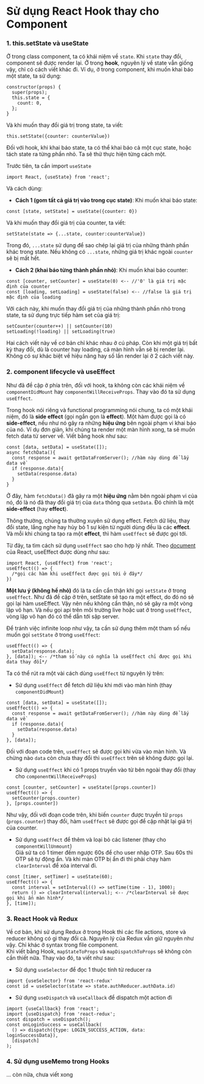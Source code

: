 # Sử dụng React Hook thay cho Component

### 1. this.setState và useState  
Ở trong class component, ta có khái niệm về `state`. Khi `state` thay đổi, component sẽ được render lại. Ở trong **hook**, nguyên lý về state vẫn giống vậy, chỉ có cách viết khác đi. Ví dụ, ở trong component, khi muốn khai báo một state, ta sử dụng:
```
constructor(props) {
  super(props);
  this.state = {
    count: 0,
  };
}
```
Và khi muốn thay đổi giá trị trong state, ta viết: 
```
this.setState({counter: counterValue})
```
Đối với hook, khi khai báo state, ta có thể khai báo cả một cục state, hoặc tách state ra từng phần nhỏ. Ta sẽ thử thực hiện từng cách một.

Trước tiên, ta cần import `useState`
```
import React, {useState} from 'react';
```
Và cách dùng:
- **Cách 1 (gom tất cả giá trị vào trong cục state)**: Khi muốn khai báo state:
```
const [state, setState] = useState({counter: 0})
```
Và khi muốn thay đổi giá trị của counter, ta viết:
```
setState(state => {...state, counter:counterValue})
```
Trong đó, `...state` sử dụng để sao chép lại giá trị của những thành phần khác trong state. Nếu không có `...state`, những giá trị khác ngoài `counter` sẽ bị mất hết.  
- **Cách 2 (khai báo từng thành phần nhỏ)**: Khi muốn khai báo counter:
```
const [counter, setCounter] = useState(0) <-- //'0' là giá trị mặc định của counter
const [loading, setLoading] = useState(false) <-- //false là giá trị mặc định của loading
```
Với cách này, khi muốn thay đổi giá trị của những thành phần nhỏ trong state, ta  sử dụng trực tiếp hàm set của giá trị:
```
setCounter(counter++) || setCounter(10)
setLoading(!loading) || setLoading(true) 
```
Hai cách viết này về cơ bản chỉ khác nhau ở cú pháp. Còn khi một giá trị bất kỳ thay đổi, dù là counter hay loading, cả màn hình vẫn sẽ bị render lại. Không có sự khác biệt về hiệu năng hay số lần render lại ở 2 cách viết này.
### 2. component lifecycle và useEffect
Như đã đề cập ở phía trên, đối với hook, ta không còn các khái niệm về `componentDidMount` hay `componentWillReceiveProps`. Thay vào đó ta sử dụng `useEffect`.

  
Trong hook nói riêng và functional programming nói chung, ta có một khái niệm, đó là **side effect** (gọi ngắn gọn là **effect**). Một hàm được gọi là có **side-effect**, nếu như nó gây ra những **hiệu ứng** bên ngoài phạm vi khai báo của nó. Ví dụ đơn giản, khi chúng ta render một màn hình xong, ta sẽ muốn fetch data từ server về. Viết bằng hook như sau:
```
const [data, setData] = useState([]);
async fetchData(){
  const response = await getDataFromServer(); //hàm này dùng để lấy data về
  if (response.data){
    setData(response.data)
  }
}
```
Ở đây, hàm `fetchData()` đã gây ra một **hiệu ứng** nằm bên ngoài phạm vi của nó, đó là nó đã thay đổi giá trị của `data` thông qua `setData`. Đó chính là một **side-effect** (hay **effect**).  

Thông thường, chúng ta thường xuyên sử dụng effect. Fetch dữ liệu, thay đổi state, lắng nghe hay hủy bỏ 1 sự kiện từ người dùng đều là các **effect**. Và mỗi khi chúng ta tạo ra một **effect**, thì hàm `useEffect` sẽ được gọi tới.

Từ đây, ta tìm cách sử dụng `useEffect` sao cho hợp lý nhất. Theo [document](https://reactjs.org/docs/hooks-effect.html) của React, useEffect được dùng như sau: 
```
import React, {useEffect} from 'react';
useEffect(() => {
  /*gọi các hàm khi useEffect được gọi tới ở đây*/
})
```
**Một lưu ý (không hề nhỏ)** đó là ta cần cẩn thận khi gọi `setState` ở trong `useEffect`. Như đã đề cập ở trên, setState sẽ tạo ra một effect, do đó nó sẽ gọi lại hàm useEffect. Vậy nên nếu không cẩn thận, nó sẽ gây ra một vòng lặp vô hạn. Và nếu gọi api trên môi trường live hoặc uat ở trong `useEffect`, vòng lặp vô hạn đó có thể dẫn tới sập server.

Để tránh việc infinite loop như vậy, ta cần sử dụng thêm một tham số nếu muốn gọi `setState` ở trong `useEffect`:
```
useEffect(() => {
  setData(response.data);
}, [data]); <-- /*tham số này có nghĩa là useEffect chỉ được gọi khi data thay đổi*/
```

Ta có thể rút ra một vài cách dùng `useEffect` từ nguyên lý trên:
- Sử dụng `useEffect` để fetch dữ liệu khi mới vào màn hình (thay `componentDidMount`)
```
const [data, setData] = useState([]);
useEffect(() => {
  const response = await getDataFromServer(); //hàm này dùng để lấy data về
  if (response.data){
    setData(response.data)
  }
}, [data]);
```
Đối với đoạn code trên, `useEffect` sẽ được gọi khi vừa vào màn hình. Và chừng nào `data` còn chưa thay đổi thì `useEffect` trên sẽ không được gọi lại.
- Sử dụng `useEffect` khi có 1 props truyền vào từ bên ngoài thay đổi (thay cho `componentWillReceiveProps`)
```
const [counter, setCounter] = useState([props.counter])
useEffect(() => {
  setCounter(props.counter)
}, [props.counter])
```
Như vậy, đối với đoạn code trên, khi biến `counter` được truyền từ `props` (`props.counter`) thay đổi, hàm `useEffect` sẽ được gọi để cập nhật lại giá trị của counter. 
- Sử dụng `useEffect` để thêm và loại bỏ các listener (thay cho `componentWillUnmount`)  
Giả sử ta có 1 timer đếm ngược 60s để cho user nhập OTP. Sau 60s thì OTP sẽ tự động ẩn. Và khi màn OTP bị ẩn đi thì phải chạy hàm `clearInterval` để xóa interval đi.
```
const [timer, setTimer] = useState(60);
useEffect(() => {
  const interval = setInterval(() => setTime(time - 1), 1000);
  return () => clearInterval(interval); <-- /*clearInterval sẽ được gọi khi ẩn màn hình*/ 
}, [time]);
```

### 3. React Hook và Redux
Về cơ bản, khi sử dụng Redux ở trong Hook thì các file actions, store và reducer không có gì thay đổi cả. Nguyên lý của Redux vẫn giữ nguyên như vậy. Chỉ khác ở syntax trong file component.  
Khi viết bằng Hook, `mapStateToProps` và `mapDispatchToProps` sẽ không còn cần thiết nữa. Thay vào đó, ta viết như sau:
- Sử dụng `useSelector` để đọc 1 thuộc tính từ reducer ra
```
import {useSelector} from 'react-redux'
const id = useSelector(state => state.authReducer.authData.id)
```
- Sử dụng `useDispatch` và `useCallback` để dispatch một action đi
```
import {useCallback} from 'react';
import {useDispatch} from 'react-redux';
const dispatch = useDispatch();
const onLoginSuccess = useCallback(
  () => dispatch({type: LOGIN_SUCCESS_ACTION, data: loginSuccessData}), 
  [dispatch]
); 
``` 
### 4. Sử dụng useMemo trong Hooks
... còn nữa, chưa viết xong

